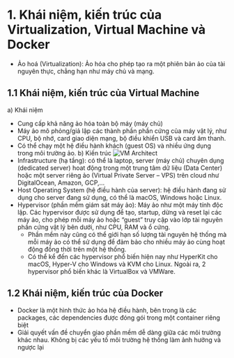 # **1. Khái niệm, kiến trúc của Virtualization, Virtual Machine và Docker**
* Ảo hoá (Virtualization): Ảo hóa cho phép tạo ra một phiên bản ảo của tài nguyên thực, chẳng hạn như máy chủ và mạng. 
## **1.1 Khái niệm, kiến trúc của Virtual Machine**
a) Khái niệm
- Cung cấp khả năng ảo hóa toàn bộ máy (máy chủ)
- Máy ảo mô phỏng/giả lập các thành phần phần cứng của máy vật lý, như CPU, bộ nhớ, card giao diện mạng, bộ điều khiển USB và card âm thanh.
- Có thể chạy một hệ điều hành khách (guest OS) và nhiều ứng dụng trong môi trường ảo.
b) Kiến trúc
![VM Architect](https://github.com/hynhdih/Training_OM/assets/82271913/109b6b80-d5df-4b8c-be3a-b465d3bb051a)
- Infrastructure (hạ tầng): có thể là laptop, server (máy chủ) chuyên dụng (dedicated server) hoat động trong một trung tâm dữ liệu (Data Center) hoặc một server riêng ảo (Virtual Private Server – VPS) trên cloud như DigitalOcean, Amazon, GCP,…
- Host Operating System (hệ điều hành của server): hệ điều hành đang sử dụng cho server đang sử dụng, có thể là macOS, Windows hoặc Linux.
- Hypervisor (phần mềm giám sát máy ảo): Máy ảo như một máy tính độc lập. Các hypervisor được sử dụng để tạo, startup, dừng và reset lại các máy ảo, cho phép mỗi máy ảo hoặc “guest” truy cập vào lớp tài nguyên phần cứng vật lý bên dưới, như CPU, RAM và ổ cứng.
  - Phần mềm này cũng có thể giới hạn số lượng tài nguyên hệ thống mà mỗi máy ảo có thể sử dụng để đảm bảo cho nhiều máy ảo cùng hoạt động đồng thời trên một hệ thống.
  - Có thể kể đến các hypervisor phổ biến hiện nay như HyperKit cho macOS, Hyper-V cho Windows và KVM cho Linux. Ngoài ra, 2 hypervisor phổ biến khác là VirtualBox và VMWare.
## 1.2 Khái niệm, kiến trúc của Docker
- Docker là một hình thức ảo hóa hệ điều hành, bên trong là các packages, các dependencies được đóng gói trong một container riêng biệt
- Giải quyết vấn đề chuyển giao phần mềm dễ dàng giữa các môi trường khác nhau. Không bị các yếu tố môi trường hệ thống làm ảnh hưởng và ngược lại
